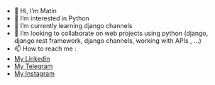 - 👋 Hi, I’m Matin
- 👀 I’m interested in Python
- 🌱 I’m currently learning django channels
- 💞️ I’m looking to collaborate on web projects using python (django, django rest framework, django channels, working with APIs , ...)
- 📫 How to reach me :
- [My Linkedin](https://www.linkedin.com/in/mohammad-matin-razaghi-zade-634b161b3/)
- [My Telegram](https://t.me/MatinMartiny/)
- [My Instagram](https://www.instagram.com/matin.martiny/)
